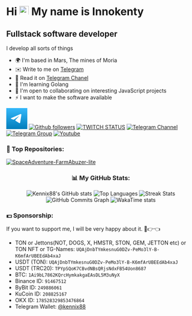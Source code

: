 # Hi <img src="https://media.giphy.com/media/hvRJCLFzcasrR4ia7z/giphy.gif" width="25px" height="25px"> My name is Innokenty
## Fullstack software developer

I develop all sorts of things

* 🌍  I'm based in Mars, The mines of Moria
* ✉️  Write to me on  [Telegram](https://t.me/Kennix88)
* 🚀  Read it on [Telegram Chanel](https://t.me/KennixDev)
* 🧠  I'm learning Golang
* 🤝  I'm open to collaborating on interesting JavaScript projects
* ⚡  I want to make the software available

[![Telegram Channel](./assets/telegram.svg)](https://t.me/KennixDev)
[![Github followers](https://img.shields.io/github/followers/Kennix88?logo=github&style=for-the-badge&color=0891b2&labelColor=1c1917)](https://www.github.com/Kennix88)
[![TWITCH STATUS](https://img.shields.io/twitch/status/kennix88?logo=twitchsx&style=for-the-badge&color=0891b2&labelColor=1c1917&label=TWITCH+STATUS)](https://www.twitch.tv/kennix88)
[![Telegram Channel](https://img.shields.io/endpoint?style=for-the-badge&color=0891b2&labelColor=1c1917&url=https%3A%2F%2Ftg.sumanjay.workers.dev%2Fkennixdev&label=Channel)](https://t.me/KennixDev)
[![Telegram Group](https://img.shields.io/endpoint?label=Group&style=for-the-badge&color=0891b2&labelColor=1c1917&url=https%3A%2F%2Ftg.sumanjay.workers.dev%2FKennixDevGroup)](https://t.me/KennixDevGroup)
[![Youtube](https://img.shields.io/youtube/channel/views/UC5h06O3iKZZTI1puc0T2fLA?label=Youtube&style=for-the-badge&color=0891b2&labelColor=1c1917&logo=youtube)](https://www.youtube.com/@KennixDev)

### 📌 Top Repositories:

[![SpaceAdventure-FarmAbuzer-lite](https://github-readme-stats.vercel.app/api/pin/?username=Kennix88&repo=SpaceAdventure-FarmAbuzer-lite&title_color=0891b2&text_color=ffffff&icon_color=0891b2&bg_color=1c1917&hide_border=true&locale=en)](https://github.com/Kennix88/SpaceAdventure-FarmAbuzer-lite)


<h3 align="center"> 📊 My GitHub Stats: </h3>

[//]: # (<div align="center">)

[//]: # (  )
[//]: # (![Overview of statistics]&#40;https://raw.githubusercontent.com/Kennix88/github-stats-transparent/output/generated/overview.svg&#41;)

[//]: # (![Top Langs]&#40;https://raw.githubusercontent.com/Kennix88/github-stats-transparent/output/generated/languages.svg&#41;)

[//]: # ()
[//]: # (</div>)
<div align="center">

![Kennix88's GitHub stats](https://github-readme-stats.vercel.app/api?username=Kennix88&show_icons=true&hide=&count_private=true&title_color=0891b2&text_color=ffffff&icon_color=0891b2&bg_color=1c1917&hide_border=true&show_icons=true)
![Top Languages](https://github-readme-stats.vercel.app/api/top-langs/?username=Kennix88&layout=compact&langs_count=10&title_color=0891b2&text_color=ffffff&icon_color=0891b2&bg_color=1c1917&hide_border=true&locale=en&custom_title=Top%20%Languages)
![Streak Stats](https://github-readme-streak-stats.herokuapp.com/?user=Kennix88&stroke=ffffff&background=1c1917&ring=0891b2&fire=0891b2&currStreakNum=ffffff&currStreakLabel=0891b2&sideNums=ffffff&sideLabels=ffffff&dates=ffffff&hide_border=true)
![GitHub Commits Graph](https://github-readme-activity-graph.vercel.app/graph?username=Kennix88&bg_color=1c1917&color=ffffff&line=0891b2&point=ffffff&area_color=1c1917&area=true&hide_border=true&custom_title=GitHub%20Commits%20Graph)
![WakaTime stats](https://github-readme-stats.vercel.app/api/wakatime?username=@Kennix88&show_icons=true&layout=compact&hide=&count_private=true&title_color=0891b2&text_color=ffffff&icon_color=0891b2&bg_color=1c1917&hide_border=true&show_icons=true)

</div>

### 💵 Sponsorship:
If you want to support me, I will be very happy about it. 🥺👉👈

- TON or Jettons(NOT, DOGS, X, HMSTR, STON, GEM, JETTON etc) or TON NFT or TG-Names: `UQAjDnbTYmkesnuG0DZv-PeMo3lY-B-K6mfArUBEEdAb4xaJ`
- USDT (TON): `UQAjDnbTYmkesnuG0DZv-PeMo3lY-B-K6mfArUBEEdAb4xaJ`
- USDT (TRC20): `TPYpSQoK7CBvdNBsQRjsNdxFB54Uon8687`
- BTC: `1Ai9bL7862KQrcHymkakgaEAsDL5M3uNyX`
- Binance ID: `91467512`
- ByBit ID: `249886061`
- KuCoin ID: `208825167`
- OKX ID: `178528329853476864`
- Telegram Wallet: [@kennix88](https://t.me/Kennix88)
